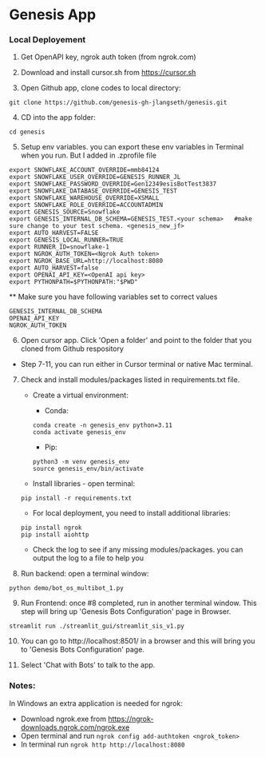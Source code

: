 # Genesis App

### Local Deployement
1. Get OpenAPI key, ngrok auth token (from ngrok.com)

2. Download and install cursor.sh from https://cursor.sh

3. Open Github app, clone codes to local directory: 
```
git clone https://github.com/genesis-gh-jlangseth/genesis.git
```
4. CD into the app folder:
```
cd genesis
```
5. Setup env variables. you can export these env variables in Terminal when you run. But I added in .zprofile file
```
export SNOWFLAKE_ACCOUNT_OVERRIDE=mmb84124
export SNOWFLAKE_USER_OVERRIDE=GENESIS_RUNNER_JL
export SNOWFLAKE_PASSWORD_OVERRIDE=Gen12349esisBotTest3837
export SNOWFLAKE_DATABASE_OVERRIDE=GENESIS_TEST
export SNOWFLAKE_WAREHOUSE_OVERRIDE=XSMALL
export SNOWFLAKE_ROLE_OVERRIDE=ACCOUNTADMIN
export GENESIS_SOURCE=Snowflake
export GENESIS_INTERNAL_DB_SCHEMA=GENESIS_TEST.<your schema>   #make sure change to your test schema. <genesis_new_jf>
export AUTO_HARVEST=FALSE
export GENESIS_LOCAL_RUNNER=TRUE
export RUNNER_ID=snowflake-1
export NGROK_AUTH_TOKEN=<Ngrok Auth token> 
export NGROK_BASE_URL=http://localhost:8080
export AUTO_HARVEST=false
export OPENAI_API_KEY=<OpenAI api key>
export PYTHONPATH=$PYTHONPATH:"$PWD"
```
** Make sure you have following variables set to correct values
```
GENESIS_INTERNAL_DB_SCHEMA 
OPENAI_API_KEY
NGROK_AUTH_TOKEN
```

6. Open cursor app. Click 'Open a folder' and point to the folder that you cloned from Github respository

- Step 7-11, you can run either in Cursor terminal or native Mac terminal.

7. Check and install modules/packages listed in requirements.txt file. 
   - Create a virtual environment:
      - Conda:
      ```
      conda create -n genesis_env python=3.11
      conda activate genesis_env
      ```
      - Pip:
      ```
      python3 -m venv genesis_env
      source genesis_env/bin/activate
      ```

   - Install libraries - open terminal:
   ``` 
   pip install -r requirements.txt
   ```
   - For local deployment, you need to install additional libraries:
   ```
   pip install ngrok
   pip install aiohttp 
   ```
   - Check the log to see if any missing modules/packages. you can output the log to a file to help you 

8. Run backend: open a terminal window:
```
python demo/bot_os_multibot_1.py
```
9. Run Frontend: once #8 completed, run in another terminal window. This step will bring up 'Genesis Bots Configuration' page in Browser.
```
streamlit run ./streamlit_gui/streamlit_sis_v1.py
```
10. You can go to http://localhost:8501/ in a browser and this will bring you to 'Genesis Bots Configuration' page.

11. Select 'Chat with Bots' to talk to the app.


### Notes:
In Windows an extra application is needed for ngrok:
- Download ngrok.exe from https://ngrok-downloads.ngrok.com/ngrok.exe
- Open terminal and run `ngrok config add-authtoken <ngrok_token>`
- In terminal run `ngrok http http://localhost:8080`